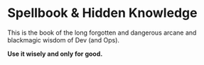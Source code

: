 # Spellbook & Hidden Knowledge

This is the book of the long forgotten and dangerous arcane and blackmagic wisdom of Dev \(and Ops\).

**Use it wisely and only for good.**

